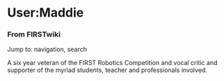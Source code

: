 # User:Maddie

### From FIRSTwiki

Jump to: navigation, search

A six year veteran of the FIRST Robotics Competition and vocal critic and
supporter of the myriad students, teacher and professionals involved.

